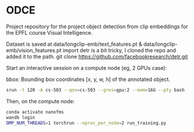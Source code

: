 # ODCE
Project repository for the project object detection from clip embeddings for the EPFL course Visual Intelligence.

Dataset is saved at data/longclip-emb/text_features.pt & data/longclip-emb/vision_features.pt
import detr is a bit tricky, I cloned the repo and added it to the path.
git clone https://github.com/facebookresearch/detr.git

Start an interactive session on a compute node (eg, 2 GPUs case):

bbox: Bounding box coordinates [x, y, w, h] of the annotated object.

```bash
srun -t 120 -A cs-503 --qos=cs-503 --gres=gpu:2 --mem=16G --pty bash
```
Then, on the compute node:

```bash
conda activate nanofms
wandb login
OMP_NUM_THREADS=1 torchrun --nproc_per_node=2 run_training.py 